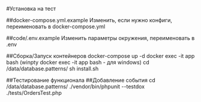 #Установка на тест

##docker-compose.yml.example
Изменить, если нужно конфиги, переименовать в docker-compose.yml

##code/.env.example
Изменить параметры окружения, переименовать в .env

##Сборка/Запуск контейнеров
docker-compose up -d
docker exec -it app bash (winpty docker exec -it app bash - для windows)
cd /data/database.patterns/
sh install.sh


##Тестирование функционала
##Добавление события
cd /data/database.patterns/
./vendor/bin/phpunit --testdox ./tests/OrdersTest.php